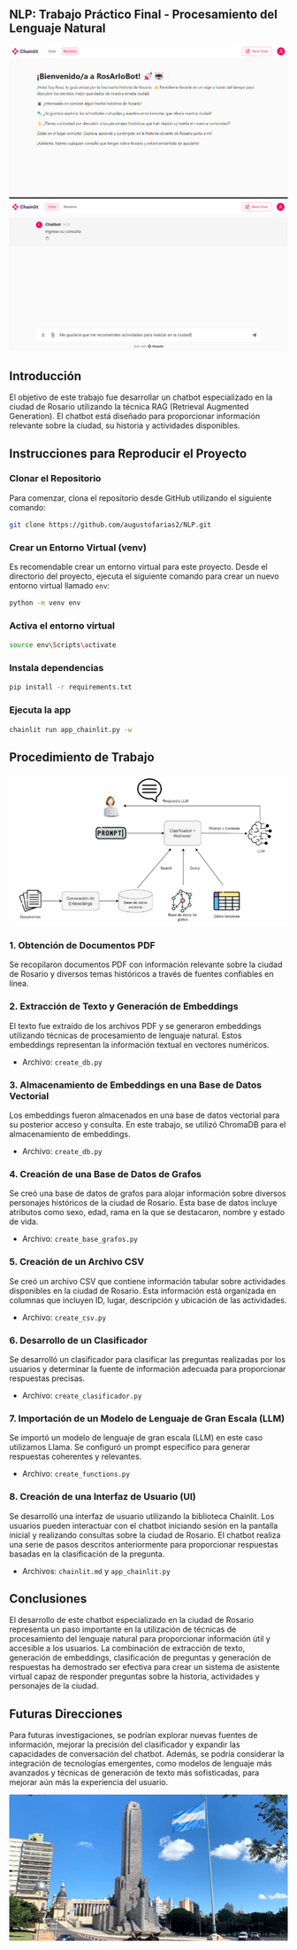 ## NLP: Trabajo Práctico Final - Procesamiento del Lenguaje Natural
<p align="center">
  <img src="https://github.com/augustofarias2/NLP/blob/main/Images/welcome.png" alt="welcome">
  <img src="https://github.com/augustofarias2/NLP/blob/main/Images/ask.png" alt="ask">
</p>

## Introducción
El objetivo de este trabajo fue desarrollar un chatbot especializado en la ciudad de Rosario utilizando la técnica RAG (Retrieval Augmented Generation). El chatbot está diseñado para proporcionar información relevante sobre la ciudad, su historia y actividades disponibles.

## Instrucciones para Reproducir el Proyecto

### Clonar el Repositorio
Para comenzar, clona el repositorio desde GitHub utilizando el siguiente comando:

```bash
git clone https://github.com/augustofarias2/NLP.git
```

### Crear un Entorno Virtual (venv)
Es recomendable crear un entorno virtual para este proyecto. Desde el directorio del proyecto, ejecuta el siguiente comando para crear un nuevo entorno virtual llamado `env`:

```bash
python -m venv env
```
### Activa el entorno virtual
```bash
source env\Scripts\activate
```
### Instala dependencias
```bash
pip install -r requirements.txt
```
### Ejecuta la app
```bash
chainlit run app_chainlit.py -w
```

## Procedimiento de Trabajo
<p align="center">
  <img src="https://github.com/augustofarias2/NLP/blob/main/Images/esquema.png" alt="esquema">
</p>

### 1. Obtención de Documentos PDF
Se recopilaron documentos PDF con información relevante sobre la ciudad de Rosario y diversos temas históricos a través de fuentes confiables en línea.

### 2. Extracción de Texto y Generación de Embeddings
El texto fue extraído de los archivos PDF y se generaron embeddings utilizando técnicas de procesamiento de lenguaje natural. Estos embeddings representan la información textual en vectores numéricos.

- Archivo: `create_db.py`

### 3. Almacenamiento de Embeddings en una Base de Datos Vectorial
Los embeddings fueron almacenados en una base de datos vectorial para su posterior acceso y consulta. En este trabajo, se utilizó ChromaDB para el almacenamiento de embeddings.

- Archivo: `create_db.py`

### 4. Creación de una Base de Datos de Grafos
Se creó una base de datos de grafos para alojar información sobre diversos personajes históricos de la ciudad de Rosario. Esta base de datos incluye atributos como sexo, edad, rama en la que se destacaron, nombre y estado de vida.

- Archivo: `create_base_grafos.py`

### 5. Creación de un Archivo CSV
Se creó un archivo CSV que contiene información tabular sobre actividades disponibles en la ciudad de Rosario. Esta información está organizada en columnas que incluyen ID, lugar, descripción y ubicación de las actividades.

- Archivo: `create_csv.py`

### 6. Desarrollo de un Clasificador
Se desarrolló un clasificador para clasificar las preguntas realizadas por los usuarios y determinar la fuente de información adecuada para proporcionar respuestas precisas. 

- Archivo: `create_clasificador.py`

### 7. Importación de un Modelo de Lenguaje de Gran Escala (LLM)
Se importó un modelo de lenguaje de gran escala (LLM) en este caso utilizamos Llama. Se configuró un prompt específico para generar respuestas coherentes y relevantes.

- Archivo: `create_functions.py`

### 8. Creación de una Interfaz de Usuario (UI)
Se desarrolló una interfaz de usuario utilizando la biblioteca Chainlit. Los usuarios pueden interactuar con el chatbot iniciando sesión en la pantalla inicial y realizando consultas sobre la ciudad de Rosario. El chatbot realiza una serie de pasos descritos anteriormente para proporcionar respuestas basadas en la clasificación de la pregunta.

- Archivos: `chainlit.md` y `app_chainlit.py`

## Conclusiones
El desarrollo de este chatbot especializado en la ciudad de Rosario representa un paso importante en la utilización de técnicas de procesamiento del lenguaje natural para proporcionar información útil y accesible a los usuarios. La combinación de extracción de texto, generación de embeddings, clasificación de preguntas y generación de respuestas ha demostrado ser efectiva para crear un sistema de asistente virtual capaz de responder preguntas sobre la historia, actividades y personajes de la ciudad.

## Futuras Direcciones
Para futuras investigaciones, se podrían explorar nuevas fuentes de información, mejorar la precisión del clasificador y expandir las capacidades de conversación del chatbot. Además, se podría considerar la integración de tecnologías emergentes, como modelos de lenguaje más avanzados y técnicas de generación de texto más sofisticadas, para mejorar aún más la experiencia del usuario.

<p align="center">
  <img src="https://github.com/augustofarias2/NLP/blob/main/Images/ROSARIO-LUGARES-CONOCER.jpg" alt="Rosario">
</p>